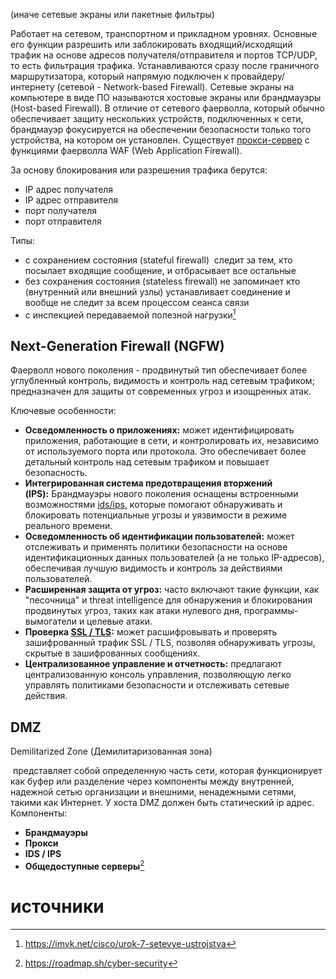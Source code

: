 (иначе сетевые экраны или пакетные фильтры) 

Работает на сетевом, транспортном и прикладном уровнях. Основные его функции разрешить или заблокировать входящий/исходящий трафик на основе адресов получателя/отправителя и портов TCP/UDP, то есть фильтрация трафика.
Устанавливаются сразу после граничного маршрутизатора, который напрямую подключен к провайдеру/интернету (сетевой - Network-based Firewall). 
Сетевые экраны на компьютере в виде ПО называются хостовые экраны или брандмауэры (Host-based Firewall).
В отличие от сетевого фаерволла, который обычно обеспечивает защиту нескольких устройств, подключенных к сети, брандмауэр фокусируется на обеспечении безопасности только того устройства, на котором он установлен.
Существует [прокси-сервер](net-devices.md) с функциями фаерволла WAF (Web Application Firewall).

За основу блокирования или разрешения трафика берутся:
- IP адрес получателя
- IP адрес отправителя
- порт получателя
- порт отправителя

Типы:
- с сохранением состояния (stateful firewall) 
	следит за тем, кто посылает входящие сообщение, и отбрасывает все остальные
- без сохранения состояния (stateless firewall)
	не запоминает кто (внутренний или внешний узлы) устанавливает соединение и вообще не следит за всем процессом сеанса связи
- с инспекцией передаваемой полезной нагрузки[^1]
## Next-Generation Firewall (NGFW)
Фаерволл нового поколения - продвинутый тип обеспечивает более углубленный контроль, видимость и контроль над сетевым трафиком; предназначен для защиты от современных угроз и изощренных атак.

Ключевые особенности:
- **Осведомленность о приложениях:** может идентифицировать приложения, работающие в сети, и контролировать их, независимо от используемого порта или протокола. Это обеспечивает более детальный контроль над сетевым трафиком и повышает безопасность.
- **Интегрированная система предотвращения вторжений (IPS):** Брандмауэры нового поколения оснащены встроенными возможностями [ids/ips](ids-ips.md), которые помогают обнаруживать и блокировать потенциальные угрозы и уязвимости в режиме реального времени.
- **Осведомленность об идентификации пользователей:** может отслеживать и применять политики безопасности на основе идентификационных данных пользователей (а не только IP-адресов), обеспечивая лучшую видимость и контроль за действиями пользователей.
- **Расширенная защита от угроз:** часто включают такие функции, как "песочница" и threat intelligence для обнаружения и блокирования продвинутых угроз, таких как атаки нулевого дня, программы-вымогатели и целевые атаки.
- **Проверка [SSL / TLS](ssl-tls.md):** может расшифровывать и проверять зашифрованный трафик SSL / TLS, позволяя обнаруживать угрозы, скрытые в зашифрованных сообщениях.
- **Централизованное управление и отчетность:** предлагают централизованную консоль управления, позволяющую легко управлять политиками безопасности и отслеживать сетевые действия.
## DMZ
Demilitarized Zone (Демилитаризованная зона)

 представляет собой определенную часть сети, которая функционирует как буфер или разделение через компоненты между внутренней, надежной сетью организации и внешними, ненадежными сетями, такими как Интернет.
У хоста DMZ должен быть статический ip адрес.
Компоненты:
- **Брандмауэры**
- **Прокси**
- **IDS / IPS**
- **Общедоступные серверы**[^2]
# источники
[^1]:https://imvk.net/cisco/urok-7-setevye-ustrojstva
[^2]:https://roadmap.sh/cyber-security
[^3]:https://www.youtube.com/watch?v=dqlzQXo1wqo